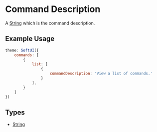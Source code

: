 #  Command Description
A [String](https://developer.mozilla.org/en-US/docs/Web/JavaScript/Reference/Global_Objects/String) which is the command description.

## Example Usage
```js
theme: SoftUI({
    commands: [
        {
            list: [
                {
                    commandDescription: 'View a list of commands.'
                }
            ],
        }
    ]
})
```

## Types
- [String](https://developer.mozilla.org/en-US/docs/Web/JavaScript/Reference/Global_Objects/String)